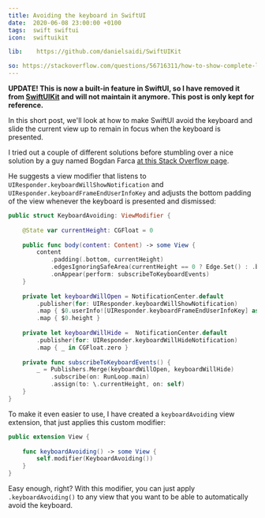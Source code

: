 ```yaml
---
title: Avoiding the keyboard in SwiftUI
date:  2020-06-08 23:00:00 +0100
tags:  swift swiftui
icon:  swiftuikit

lib:    https://github.com/danielsaidi/SwiftUIKit

so: https://stackoverflow.com/questions/56716311/how-to-show-complete-list-when-keyboard-is-showing-up-in-swiftui
---
```


**UPDATE! This is now a built-in feature in SwiftUI, so I have removed it from [SwiftUIKit]({{page.lib}}) and will not maintain it anymore. This post is only kept for reference.** 

In this short post, we'll look at how to make SwiftUI avoid the keyboard and slide the current view up to remain in focus when the keyboard is presented.

I tried out a couple of different solutions before stumbling over a nice solution by a guy named Bogdan Farca [at this Stack Overflow page]({{page.so}}).

He suggests a view modifier that listens to `UIResponder.keyboardWillShowNotification` and `UIResponder.keyboardFrameEndUserInfoKey` and adjusts the bottom padding of the view whenever the keyboard is presented and dismissed:

```swift
public struct KeyboardAvoiding: ViewModifier {
    
    @State var currentHeight: CGFloat = 0
    
    public func body(content: Content) -> some View {
        content
            .padding(.bottom, currentHeight)
            .edgesIgnoringSafeArea(currentHeight == 0 ? Edge.Set() : .bottom)
            .onAppear(perform: subscribeToKeyboardEvents)
    }
    
    private let keyboardWillOpen = NotificationCenter.default
        .publisher(for: UIResponder.keyboardWillShowNotification)
        .map { $0.userInfo![UIResponder.keyboardFrameEndUserInfoKey] as? CGRect ?? .zero }
        .map { $0.height }
    
    private let keyboardWillHide =  NotificationCenter.default
        .publisher(for: UIResponder.keyboardWillHideNotification)
        .map { _ in CGFloat.zero }
    
    private func subscribeToKeyboardEvents() {
        _ = Publishers.Merge(keyboardWillOpen, keyboardWillHide)
            .subscribe(on: RunLoop.main)
            .assign(to: \.currentHeight, on: self)
    }
}
```

To make it even easier to use, I have created a `keyboardAvoiding` view extension, that just applies this custom modifier:

```swift
public extension View {
    
    func keyboardAvoiding() -> some View {
        self.modifier(KeyboardAvoiding())
    }
}
```

Easy enough, right? With this modifier, you can just apply `.keyboardAvoiding()` to any view that you want to be able to automatically avoid the keyboard.